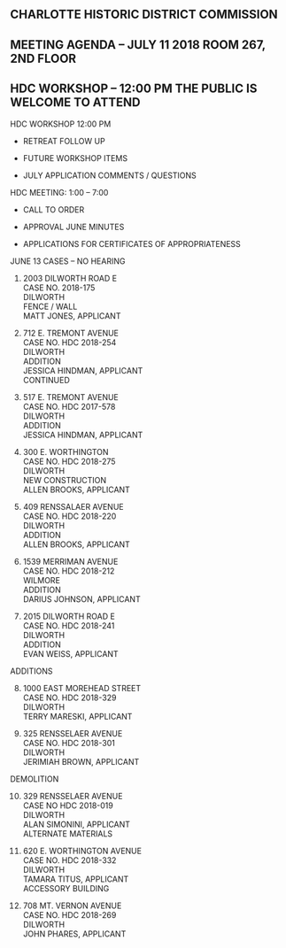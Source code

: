 ## CHARLOTTE HISTORIC DISTRICT COMMISSION 

## MEETING AGENDA – JULY 11 2018 ROOM 267, 2ND FLOOR 

## HDC WORKSHOP – 12:00 PM THE PUBLIC IS WELCOME TO ATTEND 

HDC WORKSHOP 12:00 PM 

- RETREAT FOLLOW UP 

- FUTURE WORKSHOP ITEMS 

- JULY APPLICATION COMMENTS / QUESTIONS 

HDC MEETING: 1:00 – 7:00 

- CALL TO ORDER 

- APPROVAL JUNE MINUTES 

- APPLICATIONS FOR CERTIFICATES OF APPROPRIATENESS 

JUNE 13 CASES – NO HEARING 

1. 2003 DILWORTH ROAD E  
CASE NO. 2018-175  
DILWORTH  
FENCE / WALL  
MATT JONES, APPLICANT 

2. 712 E. TREMONT AVENUE  
CASE NO. HDC 2018-254  
DILWORTH  
ADDITION  
JESSICA HINDMAN, APPLICANT  
CONTINUED 

3. 517 E. TREMONT AVENUE  
CASE NO. HDC 2017-578  
DILWORTH  
ADDITION  
JESSICA HINDMAN, APPLICANT 

4. 300 E. WORTHINGTON  
CASE NO. HDC 2018-275  
DILWORTH  
NEW CONSTRUCTION  
ALLEN BROOKS, APPLICANT 

5. 409 RENSSALAER AVENUE  
CASE NO. HDC 2018-220  
DILWORTH  
ADDITION  
ALLEN BROOKS, APPLICANT 

6. 1539 MERRIMAN AVENUE  
CASE NO. HDC 2018-212  
WILMORE  
ADDITION  
DARIUS JOHNSON, APPLICANT 

7. 2015 DILWORTH ROAD E  
CASE NO. HDC 2018-241  
DILWORTH  
ADDITION  
EVAN WEISS, APPLICANT 

ADDITIONS 

8. 1000 EAST MOREHEAD STREET  
CASE NO. HDC 2018-329  
DILWORTH  
TERRY MARESKI, APPLICANT 

9. 325 RENSSELAER AVENUE  
CASE NO. HDC 2018-301  
DILWORTH  
JERIMIAH BROWN, APPLICANT 

DEMOLITION 

10. 329 RENSSELAER AVENUE  
CASE NO HDC 2018-019  
DILWORTH  
ALAN SIMONINI, APPLICANT  
ALTERNATE MATERIALS 

11. 620 E. WORTHINGTON AVENUE  
CASE NO. HDC 2018-332  
DILWORTH  
TAMARA TITUS, APPLICANT  
ACCESSORY BUILDING 

12. 708 MT. VERNON AVENUE  
CASE NO. HDC 2018-269  
DILWORTH  
JOHN PHARES, APPLICANT
